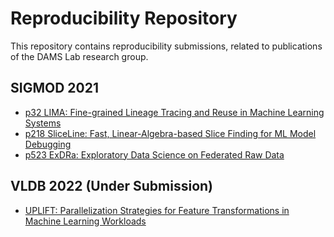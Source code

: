 # Reproducibility Repository

This repository contains reproducibility submissions, related to publications of the DAMS Lab research group.

## SIGMOD 2021

- [p32 LIMA: Fine-grained Lineage Tracing and Reuse in Machine Learning Systems](sigmod2021-LIMA-p32/README.md)
- [p218 SliceLine: Fast, Linear-Algebra-based Slice Finding for ML Model Debugging](sigmod2021-sliceline-p218/README.md)
- [p523 ExDRa: Exploratory Data Science on Federated Raw Data](sigmod2021-exdra-p523/README.md)


## VLDB 2022 (Under Submission)

- [UPLIFT: Parallelization Strategies for Feature Transformations in Machine Learning Workloads](vldb2022-UPLIFT-UnderSubmission/README.md)

